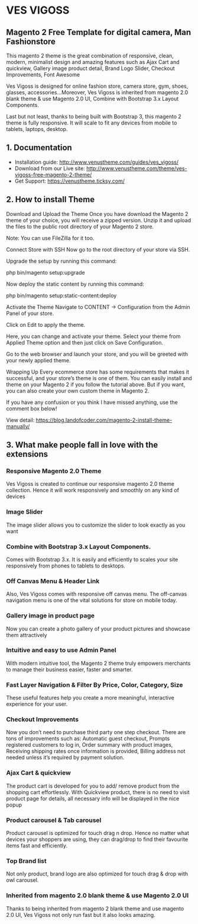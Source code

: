 # VES VIGOSS	

## Magento 2 Free Template for digital camera, Man Fashionstore
This magento 2 theme is the great combination of responsive, clean, modern, minimalist design and amazing features such as Ajax Cart and quickview, Gallery image product detail, Brand Logo Slider, Checkout Improvements, Font Awesome

Ves Vigoss is designed for online fashion store, camera store, gym, shoes, glasses, accessories…Moreover, Ves Vigoss is inherited from magento 2.0 blank theme & use Magento 2.0 UI, Combine with Bootstrap 3.x Layout Components.

Last but not least, thanks to being built with Bootstrap 3, this magento 2 theme is fully responsive. It will scale to fit any devices from mobile to tablets, laptops, desktop.


## 1. Documentation

- Installation guide: http://www.venustheme.com/guides/ves_vigoss/
- Download from our Live site: http://www.venustheme.com/theme/ves-vigoss-free-magento-2-theme/
- Get Support: https://venustheme.ticksy.com/


## 2. How to install Theme

Download and Upload the Theme
Once you have download the Magento 2 theme of your choice, you will receive a zipped version. Unzip it and upload the files to the public root directory of your Magento 2 store.

Note: You can use FileZilla for it too.

Connect Store with SSH
Now go to the root directory of your store via SSH.

Upgrade the setup by running this command:

php bin/magento setup:upgrade

Now deploy the static content by running this command:

php bin/magento setup:static-content:deploy

Activate the Theme
Navigate to CONTENT → Configuration from the Admin Panel of your store.

Click on Edit to apply the theme.

Here, you can change and activate your theme. Select your theme from Applied Theme option and then just click on Save Configuration.

Go to the web browser and launch your store, and you will be greeted with your newly applied theme.

Wrapping Up
Every ecommerce store has some requirements that makes it successful, and your store’s theme is one of them. You can easily install and theme on your Magento 2 if you follow the tutorial above. But if you want, you can also create your own custom theme in Magento 2.

If you have any confusion or you think I have missed anything, use the comment box below!

View detail: https://blog.landofcoder.com/magento-2-install-theme-manually/

## 3. What make people fall in love with the extensions


### Responsive Magento 2.0 Theme
Ves Vigoss is created to continue our responsive magento 2.0 theme collection. Hence it will work responsively and smoothly on any kind of devices


### Image Slider
The image slider allows you to customize the slider to look exactly as you want

### Combine with Bootstrap 3.x Layout Components.
Comes with Bootstrap 3.x. It is easily and efficiently to scales your site responsively from phones to tablets to desktops.

### Off Canvas Menu & Header Link
Also, Ves Vigoss comes with responsive off canvas menu. The off-canvas navigation menu is one of the vital solutions for store on mobile today.


### Gallery image in product page
Now you can create a photo gallery of your product pictures and showcase them attractively


### Intuitive and easy to use Admin Panel
With modern intuitive tool, the Magento 2 theme truly empowers merchants to manage their business easier, faster and smarter.


### Fast Layer Navigation & Filter By Price, Color, Category, Size
These useful features help you create a more meaningful, interactive experience for your user.


### Checkout Improvements
Now you don’t need to purchase third party one step checkout. There are tons of improvements such as: Automatic guest checkout, Prompts registered customers to log in, Order summary with product images, Receiving shipping rates once information is provided, Billing address not needed unless it’s required by payment solution.



### Ajax Cart & quickview
The product cart is developed for you to add/ remove product from the shopping cart effortlessly. With Quickview product, there is no need to visit product page for details, all necessary info will be displayed in the nice popup


### Product carousel & Tab carousel
Product carousel is optimized for touch drag n drop. Hence no matter what devices your shoppers are using, they can drag/drop to find their favourite items fast and efficiently.


### Top Brand list
Not only product, brand logo are also optimized for touch drag & drop with owl carousel.

### Inherited from magento 2.0 blank theme & use Magento 2.0 UI
Thanks to being inherited from magento 2 blank theme and use magento 2.0 UI, Ves Vigoss not only run fast but it also looks amazing.

